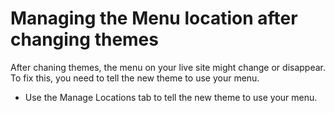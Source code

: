 # Managing the Menu location after changing themes

After chaning themes, the menu on your live site might change or disappear. To fix this, you need to tell the new theme to use your menu. 

* Use the Manage Locations tab to tell the new theme to use your menu.




